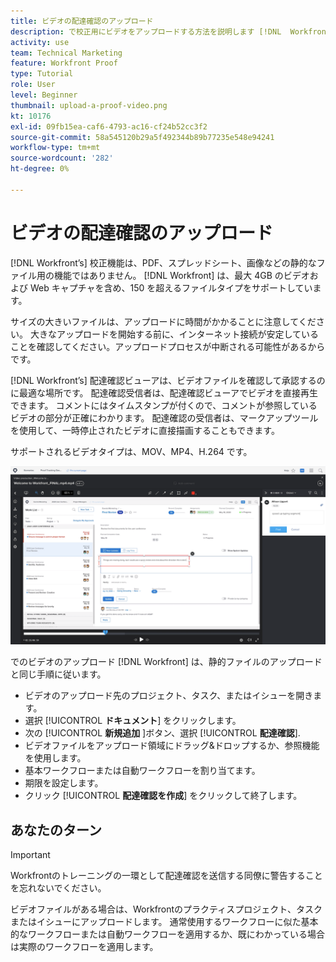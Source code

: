 ```yaml
---
title: ビデオの配達確認のアップロード
description: で校正用にビデオをアップロードする方法を説明します [!DNL  Workfront].
activity: use
team: Technical Marketing
feature: Workfront Proof
type: Tutorial
role: User
level: Beginner
thumbnail: upload-a-proof-video.png
kt: 10176
exl-id: 09fb15ea-caf6-4793-ac16-cf24b52cc3f2
source-git-commit: 58a545120b29a5f492344b89b77235e548e94241
workflow-type: tm+mt
source-wordcount: '282'
ht-degree: 0%

---
```


# ビデオの配達確認のアップロード

[!DNL Workfront’s] 校正機能は、PDF、スプレッドシート、画像などの静的なファイル用の機能ではありません。 [!DNL Workfront] は、最大 4GB のビデオおよび Web キャプチャを含め、150 を超えるファイルタイプをサポートしています。

サイズの大きいファイルは、アップロードに時間がかかることに注意してください。 大きなアップロードを開始する前に、インターネット接続が安定していることを確認してください。アップロードプロセスが中断される可能性があるからです。

<!-- For a complete list of uploadable file types, see the article, Supported proofing file types. -->

[!DNL Workfront’s] 配達確認ビューアは、ビデオファイルを確認して承認するのに最適な場所です。 配達確認受信者は、配達確認ビューアでビデオを直接再生できます。 コメントにはタイムスタンプが付くので、コメントが参照しているビデオの部分が正確にわかります。 配達確認の受信者は、マークアップツールを使用して、一時停止されたビデオに直接描画することもできます。

サポートされるビデオタイプは、MOV、MP4、H.264 です。 <!-- Check the supported file types list to make sure the video type you use is compatible with Workfront’s proofing features.-->

![ビデオ配達確認ファイル上のマークアップの画像。](assets/upload-a-proof-of-a-video.png)

でのビデオのアップロード [!DNL Workfront] は、静的ファイルのアップロードと同じ手順に従います。

* ビデオのアップロード先のプロジェクト、タスク、またはイシューを開きます。
* 選択 [!UICONTROL **ドキュメント**] をクリックします。
* 次の [!UICONTROL **新規追加** ]ボタン、選択 [!UICONTROL **配達確認**].
* ビデオファイルをアップロード領域にドラッグ&amp;ドロップするか、参照機能を使用します。
* 基本ワークフローまたは自動ワークフローを割り当てます。
* 期限を設定します。
* クリック [!UICONTROL **配達確認を作成**] をクリックして終了します。

## あなたのターン

>[!IMPORTANT]
>
>Workfrontのトレーニングの一環として配達確認を送信する同僚に警告することを忘れないでください。


ビデオファイルがある場合は、Workfrontのプラクティスプロジェクト、タスクまたはイシューにアップロードします。 通常使用するワークフローに似た基本的なワークフローまたは自動ワークフローを適用するか、既にわかっている場合は実際のワークフローを適用します。

